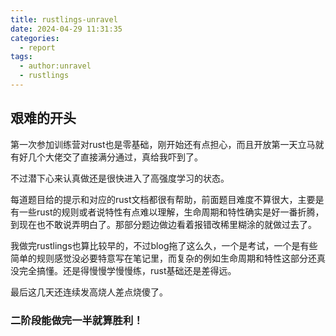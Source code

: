 ```yaml
---
title: rustlings-unravel
date: 2024-04-29 11:31:35
categories:
  - report
tags:
  - author:unravel
  - rustlings
---
```


## 艰难的开头

第一次参加训练营对rust也是零基础，刚开始还有点担心，而且开放第一天立马就有好几个大佬交了直接满分通过，真给我吓到了。

不过潜下心来认真做还是很快进入了高强度学习的状态。

每道题目给的提示和对应的rust文档都很有帮助，前面题目难度不算很大，主要是有一些rust的规则或者说特性有点难以理解，生命周期和特性确实是好一番折腾，到现在也不敢说弄明白了。那部分题边做边看着报错改稀里糊涂的就做过去了。

我做完rustlings也算比较早的，不过blog拖了这么久，一个是考试，一个是有些简单的规则感觉没必要特意写在笔记里，而复杂的例如生命周期和特性这部分还真没完全搞懂。还是得慢慢学慢慢练，rust基础还是差得远。

最后这几天还连续发高烧人差点烧傻了。

### 二阶段能做完一半就算胜利！
